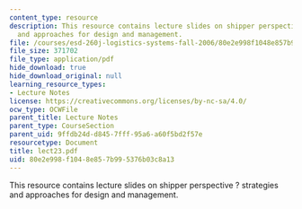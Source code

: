 ```yaml
---
content_type: resource
description: This resource contains lecture slides on shipper perspective ? strategies
  and approaches for design and management.
file: /courses/esd-260j-logistics-systems-fall-2006/80e2e998f1048e857b995376b03c8a13_lect23.pdf
file_size: 371702
file_type: application/pdf
hide_download: true
hide_download_original: null
learning_resource_types:
- Lecture Notes
license: https://creativecommons.org/licenses/by-nc-sa/4.0/
ocw_type: OCWFile
parent_title: Lecture Notes
parent_type: CourseSection
parent_uid: 9ffdb24d-d845-7fff-95a6-a60f5bd2f57e
resourcetype: Document
title: lect23.pdf
uid: 80e2e998-f104-8e85-7b99-5376b03c8a13
---
```

This resource contains lecture slides on shipper perspective ? strategies and approaches for design and management.